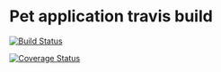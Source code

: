 # Pet application travis build

[![Build Status](https://travis-ci.org/Njaya2019/pet_app.svg?branch=master)](https://travis-ci.org/Njaya2019/pet_app)

[![Coverage Status](https://coveralls.io/repos/github/Njaya2019/pet_app/badge.svg)](https://coveralls.io/github/Njaya2019/pet_app)
